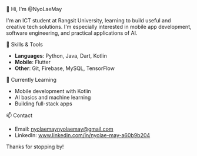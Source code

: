 👋 Hi, I'm @NyoLaeMay

I'm an ICT student at Rangsit University, learning to build useful and creative tech solutions. I'm especially interested in mobile app development, software engineering, and practical applications of AI.

🧰 Skills & Tools
- **Languages**: Python, Java, Dart, Kotlin 
- **Mobile**: Flutter  
- **Other**: Git, Firebase, MySQL, TensorFlow

🌱 Currently Learning
- Mobile development with Kotlin  
- AI basics and machine learning  
- Building full-stack apps

📫 Contact
- Email: nyolaemaynyolaemay@gmail.com
- LinkedIn: www.linkedin.com/in/nyolae-may-a60b9b204

Thanks for stopping by!
